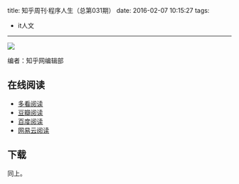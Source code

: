 title: 知乎周刊·程序人生（总第031期）
date: 2016-02-07 10:15:27
tags:
  - it人文
---

![](http://cover.read.duokan.com/mfsv2/download/s010/p01JkvMvzooH/1Q4OOCl2RN57Fc.jpg!e)

编者：知乎网编辑部

<!--more-->

## 在线阅读 ##

+ [多看阅读](http://www.duokan.com/book/45990)
+ [豆瓣阅读](https://read.douban.com/ebook/3069929/)
+ [百度阅读](http://yuedu.baidu.com/ebook/8eafeb37561252d380eb6ea6)
+ [网易云阅读](http://yuedu.163.com/source/9ba35509b68945aaa8c66993633e8c89_4)

## 下载 ##

同上。